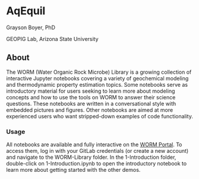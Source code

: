 # AqEquil

Grayson Boyer, PhD

GEOPIG Lab, Arizona State University

## About

The WORM (Water Organic Rock Microbe) Library is a growing collection of interactive Jupyter notebooks covering a variety of geochemical modeling and thermodynamic property estimation topics. Some notebooks serve as introductory material for users seeking to learn more about modeling concepts and how to use the tools on WORM to answer their science questions. These notebooks are written in a conversational style with embedded pictures and figures. Other notebooks are aimed at more experienced users who want stripped-down examples of code functionality.

### Usage

All notebooks are available and fully interactive on the [WORM Portal](worm-portal.asu.edu). To access them, log in with your GitLab credentials (or create a new account) and navigate to the WORM-Library folder. In the 1-Introduction folder, double-click on 1-Introduction.ipynb to open the introductory notebook to learn more about getting started with the other demos.
